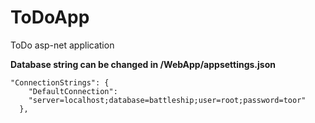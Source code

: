 # ToDoApp
ToDo asp-net application

**Database string can be changed in /WebApp/appsettings.json**
```
"ConnectionStrings": {
    "DefaultConnection":
    "server=localhost;database=battleship;user=root;password=toor"
  },
```
